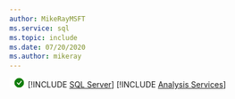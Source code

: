 ```yaml
---
author: MikeRayMSFT
ms.service: sql
ms.topic: include
ms.date: 07/20/2020
ms.author: mikeray
---
```


![yes](../media/yes-icon.png) [!INCLUDE [SQL Server](../ssnoversion-md.md)] [!INCLUDE [Analysis Services](../ssasnoversion-md.md)]